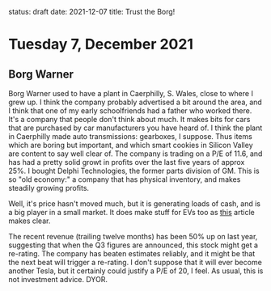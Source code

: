 status: draft
date: 2021-12-07
title: Trust the Borg!

# Tuesday  7, December 2021

## Borg Warner

Borg Warner used to have a plant in Caerphilly, S. Wales, close to where I grew up.
I think the company probably advertised a bit around the area, and I think that one of my early schoolfriends had a father who worked there.
It's a company that people don't think about much. 
It makes bits for cars that are purchased by car manufacturers you have heard of.
I think the plant in Caerphilly made auto transmissions: gearboxes, I suppose.
Thus items which are boring but important, and which smart cookies in Silicon Valley are content to say well clear of.
The company is trading on a P/E of 11.6, and has had a pretty solid growt in profits over the last five years of approx 25%.
I bought Delphi Technologies, the former parts division of GM.
This is so "old economy:" a company that has physical inventory, and makes steadily growing profits.

Well, it's price hasn't moved much, but it is generating loads of cash, and is a big player in a small market.
It does make stuff for EVs too as [this](https://seekingalpha.com/article/4473812-borgwarner-an-excellent-play-on-the-future-of-electric-vehicles?utm_campaign=RTA+Articles&utm_medium=email&utm_source=seeking_alpha&utm_term=RTA+Article+Smart) article makes clear. 

The recent revenue (trailing twelve months) has been 50% up on last year, suggesting that when the Q3 figures are announced, this stock might get a re-rating.
The company has beaten estimates reliably, and it might be that the next beat will trigger a re-rating.
I don't suppose that it will ever become another Tesla, but it certainly could justify a P/E of 20, I feel.
As usual, this is not investment advice. DYOR.


